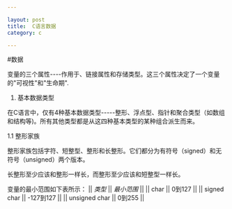 ```yaml
---

layout: post
title:  C语言数据
category: c

---
```



#数据

变量的三个属性----作用于、链接属性和存储类型。这三个属性决定了一个变量的"可视性"和"生命期".

1. 基本数据类型

在C语言中，仅有4种基本数据类型-----整形、浮点型、指针和聚合类型（如数组和结构等)。所有其他类型都是从这四种基本类型的某种组合派生而来。

1.1  整形家族

整形家族包括字符、短整型、整形和长整形。它们都分为有符号（signed）和无符号（unsigned）两个版本。

长整形至少应该和整形一样长，而整形至少应该和短整型一样长。


变量的最小范围如下表所示：
|| *类型* || *最小范围* ||
|| char || 0到127 ||
|| signed char || -127到127 ||
|| unsigned char || 0到255 ||
